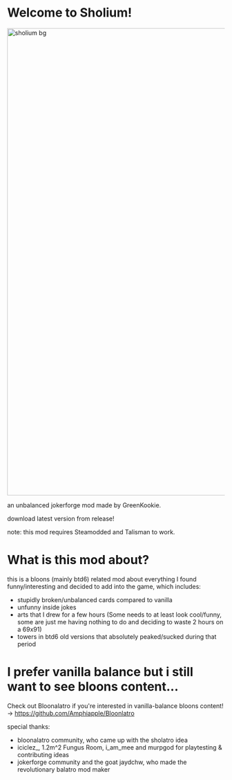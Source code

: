 # Welcome to Sholium!

<img width="1920" height="1080" alt="sholium bg" src="https://github.com/user-attachments/assets/5fbffa77-7a2c-4242-81c7-ce962d3f8e99" />

an unbalanced jokerforge mod made by GreenKookie.

download latest version from release!

note: this mod requires Steamodded and Talisman to work.

# What is this mod about?
this is a bloons (mainly btd6) related mod about everything I found funny/interesting and decided to add into the game, which includes:
- stupidly broken/unbalanced cards compared to vanilla
- unfunny inside jokes
- arts that I drew for a few hours (Some needs to at least look cool/funny, some are just me having nothing to do and deciding to waste 2 hours on a 69x91)
- towers in btd6 old versions that absolutely peaked/sucked during that period

# I prefer vanilla balance but i still want to see bloons content...
Check out Bloonalatro if you're interested in vanilla-balance bloons content! -> https://github.com/Amphiapple/Bloonlatro

special thanks:
- bloonalatro community, who came up with the sholatro idea
- iciclez_, 1.2m^2 Fungus Room, i_am_mee and murpgod for playtesting & contributing ideas
- jokerforge community and the goat jaydchw, who made the revolutionary balatro mod maker

